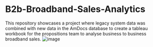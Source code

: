 # B2b-Broadband-Sales-Analytics
This repository showcases a project where legacy system data was combined with new data in the AmDocs database to create a tableau workbook for the propositions team to analyse business to business broadband sales.
![image](https://user-images.githubusercontent.com/33836566/236031270-46e30839-603a-4c0a-add1-81eff718bda8.png)

